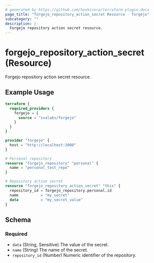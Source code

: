 ```yaml
---
# generated by https://github.com/hashicorp/terraform-plugin-docs
page_title: "forgejo_repository_action_secret Resource - forgejo"
subcategory: ""
description: |-
  Forgejo repository action secret resource.
---
```


# forgejo_repository_action_secret (Resource)

Forgejo repository action secret resource.

## Example Usage

```terraform
terraform {
  required_providers {
    forgejo = {
      source = "svalabs/forgejo"
    }
  }
}

provider "forgejo" {
  host = "http://localhost:3000"
}

# Personal repository
resource "forgejo_repository" "personal" {
  name = "personal_test_repo"
}

# Repository action secret
resource "forgejo_repository_action_secret" "this" {
  repository_id = forgejo_repository.personal.id
  name          = "my_secret"
  data          = "my_secret_value"
}
```

<!-- schema generated by tfplugindocs -->
## Schema

### Required

- `data` (String, Sensitive) The value of the secret.
- `name` (String) The name of the secret.
- `repository_id` (Number) Numeric identifier of the repository.
